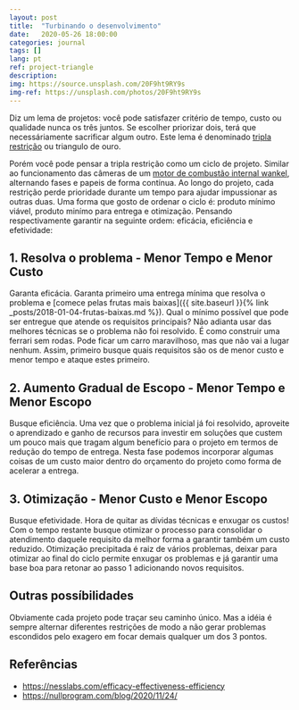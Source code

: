 ```yaml
---
layout: post
title:  "Turbinando o desenvolvimento"
date:   2020-05-26 18:00:00
categories: journal
tags: []
lang: pt
ref: project-triangle
description: 
img: https://source.unsplash.com/20F9ht9RY9s
img-ref: https://unsplash.com/photos/20F9ht9RY9s
---
```


Diz um lema de projetos: você pode satisfazer critério de tempo, custo ou qualidade nunca os três juntos. Se escolher priorizar dois, terá que necessáriamente sacrificar algum outro. Este lema é denominado [tripla restrição](https://en.wikipedia.org/wiki/Project_management_triangle) ou triangulo de ouro.

Porém você pode pensar a tripla restrição como um ciclo de projeto. Similar ao funcionamento das câmeras de um [motor de combustão internal wankel](https://pt.wikipedia.org/wiki/Motor_Wankel), alternando fases e papeis de forma contínua. Ao longo do projeto, cada restrição perde prioridade durante um tempo para ajudar impussionar as outras duas. Uma forma que gosto de ordenar o ciclo é: produto mínimo viável, produto minímo para entrega e otimização. Pensando respectivamente garantir na seguinte ordem: eficácia, eficiência e efetividade:

## 1. Resolva o problema - Menor Tempo e Menor Custo

Garanta eficácia. Garanta primeiro uma entrega mínima que resolva o problema e [comece pelas frutas mais baixas]({{ site.baseurl }}{% link _posts/2018-01-04-frutas-baixas.md %}). Qual o mínimo possível que pode ser entregue que atende os requisitos principais? Não adianta usar das melhores técnicas se o problema não foi resolvido. É como construir uma ferrari sem rodas. Pode ficar um carro maravilhoso, mas que não vai a lugar nenhum. Assim, primeiro busque quais requisitos são os de menor custo e menor tempo e ataque estes primeiro.

## 2. Aumento Gradual de Escopo - Menor Tempo e Menor Escopo

Busque eficiência. Uma vez que o problema inicial já foi resolvido, aproveite o aprendizado e ganho de recursos para investir em soluções que custem um pouco mais que tragam algum benefício para o projeto em termos de redução do tempo de entrega. Nesta fase podemos incorporar algumas coisas de um custo maior dentro do orçamento do projeto como forma de acelerar a entrega.

## 3. Otimização - Menor Custo e Menor Escopo

Busque efetividade. Hora de quitar as dívidas técnicas e enxugar os custos! Com o tempo restante busque otimizar o processo para consolidar o atendimento daquele requisito da melhor forma a garantir também um custo reduzido. Otimização precipitada é raiz de vários problemas, deixar para otimizar ao final do ciclo permite enxugar os problemas e já garantir uma base boa para retonar ao passo 1 adicionando novos requisitos.

## Outras possíbilidades

Obviamente cada projeto pode traçar seu caminho único. Mas a idéia é sempre alternar diferentes restrições de modo a não gerar problemas escondidos pelo exagero em focar demais qualquer um dos 3 pontos.

## Referências
  * https://nesslabs.com/efficacy-effectiveness-efficiency
  * https://nullprogram.com/blog/2020/11/24/
